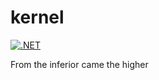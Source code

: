 # kernel
[![.NET](https://github.com/Ardumine/kernel/actions/workflows/dotnet.yml/badge.svg)](https://github.com/Ardumine/kernel/actions/workflows/dotnet.yml)


From the inferior came the higher
